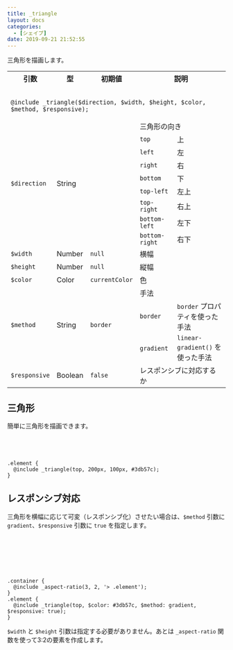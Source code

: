 ```yaml
---
title: _triangle
layout: docs
categories:
  - [シェイプ]
date: 2019-09-21 21:52:55
---
```


三角形を描画します。

<table>
  <tr>
    <th>引数</th>
    <th>型</th>
    <th>初期値</th>
    <th colspan="2">説明</th>
  </tr>
  <tr>
    <td colspan="5">
      <pre class="language-scss"><code>
@include _triangle($direction, $width, $height, $color, $method, $responsive);
</code></pre>
    </td>
  </tr>
  <tr>
    <td rowspan="9"><code>$direction</code></td>
    <td rowspan="9">String</td>
    <td rowspan="9"></td>
    <td colspan="2">三角形の向き</td>
  </tr>
  <tr>
    <td><code><span class="token string">top</span></code></td>
    <td>上</td>
  </tr>
  <tr>
    <td><code><span class="token string">left</span></code></td>
    <td>左</td>
  </tr>
  <tr>
    <td><code><span class="token string">right</span></code></td>
    <td>右</td>
  </tr>
  <tr>
    <td><code><span class="token string">bottom</span></code></td>
    <td>下</td>
  </tr>
  <tr>
    <td><code><span class="token string">top-left</span></code></td>
    <td>左上</td>
  </tr>
  <tr>
    <td><code><span class="token string">top-right</span></code></td>
    <td>右上</td>
  </tr>
  <tr>
    <td><code><span class="token string">bottom-left</span></code></td>
    <td>左下</td>
  </tr>
  <tr>
    <td><code><span class="token string">bottom-right</span></code></td>
    <td>右下</td>
  </tr>
  <tr>
    <td><code>$width</code></td>
    <td>Number</td>
    <td><code class="language-scss">null</code></td>
    <td colspan="2">横幅</td>
  </tr>
  <tr>
    <td><code>$height</code></td>
    <td>Number</td>
    <td><code class="language-scss">null</code></td>
    <td colspan="2">縦幅</td>
  </tr>
  <tr>
    <td><code>$color</code></td>
    <td>Color</td>
    <td><code class="language-scss">currentColor</code></td>
    <td colspan="2">色</td>
  </tr>
  <tr>
    <td rowspan="3"><code>$method</code></td>
    <td rowspan="3">String</td>
    <td rowspan="3"><code><span class="token string">border</span></code></td>
    <td colspan="2">手法</td>
  </tr>
  <tr>
    <td><code><span class="token string">border</span></code></td>
    <td><code><span class="token property">border</span></code> プロパティを使った手法</td>
  </tr>
  <tr>
    <td><code><span class="token string">gradient</span></code></td>
    <td><code class="language-scss">linear-gradient()</code> を使った手法</td>
  </tr>
  <tr>
    <td><code>$responsive</code></td>
    <td>Boolean</td>
    <td><code class="language-scss">false</code></td>
    <td colspan="2">レスポンシブに対応するか</td>
  </tr>
</table>

## 三角形

簡単に三角形を描画できます。

<div class="c demo">
  <div class="p triangle preview">
    <div class="triangle"></div>
  </div>
  <div class="code">
    <pre class="language-html"><code>
<div class="element"></div>
</code></pre>
    <pre class="language-scss"><code>
.element {
  @include _triangle(top, 200px, 100px, #3db57c);
}
</code></pre>
  </div>
</div>

## レスポンシブ対応

三角形を横幅に応じて可変（レスポンシブ化）させたい場合は、`$method` 引数に `gradient`、`$responsive` 引数に `true` を指定します。

<div class="c demo">
  <div class="p triangle preview">
    <div class="responsive">
      <div class="triangle"></div>
    </div>
  </div>
  <div class="code">
    <pre class="language-html"><code>
<div class="container">
  <div class="element"></div>
</div>
</code></pre>
    <pre class="language-scss"><code>
.container {
  @include _aspect-ratio(3, 2, '> .element');
}
.element {
  @include _triangle(top, $color: #3db57c, $method: gradient, $responsive: true);
}
</code></pre>
  </div>
</div>

`$width` と `$height` 引数は指定する必要がありません。あとは `_aspect-ratio` 関数を使って3:2の要素を作成します。